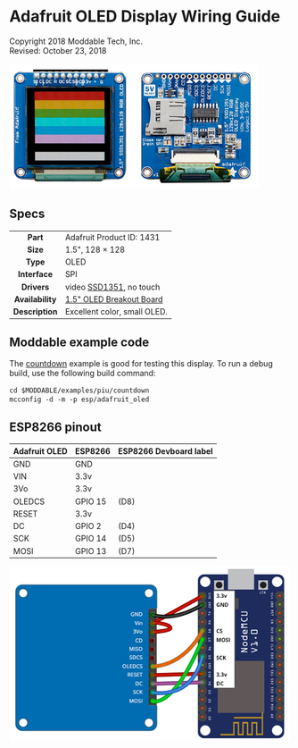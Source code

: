 # Adafruit OLED Display Wiring Guide

Copyright 2018 Moddable Tech, Inc.  
Revised: October 23, 2018

<img src="./images/adafruit-oled.jpg" height=225>

## Specs

| | |
| :---: | :--- |
| **Part** | Adafruit Product ID: 1431 
| **Size** | 1.5", 128 × 128
| **Type** | OLED
| **Interface** | SPI
| **Drivers** | video [SSD1351](../../documentation/drivers/ssd1351/ssd1351.md), no touch
| **Availability** | [1.5" OLED Breakout Board](https://www.adafruit.com/product/1431)
| **Description** | Excellent color, small OLED.
 

## Moddable example code

The [countdown](../../examples/piu/countdown/) example is good for testing this display. To run a debug build, use the following build command:

```
cd $MODDABLE/examples/piu/countdown
mcconfig -d -m -p esp/adafruit_oled
```

## ESP8266 pinout

| Adafruit OLED | ESP8266 | ESP8266 Devboard label
| --- | --- | --- |
| GND | GND | 
| VIN | 3.3v | 
| 3Vo | 3.3v | 
| OLEDCS | GPIO 15| (D8)
| RESET | 3.3v  | 
| DC | GPIO 2 | (D4)
| SCK | GPIO 14 | (D5)
| MOSI | GPIO 13 | (D7)

![Generic 2.4"-2.8" wiring illustration](images/adafruit-oled-wiring2.png)


